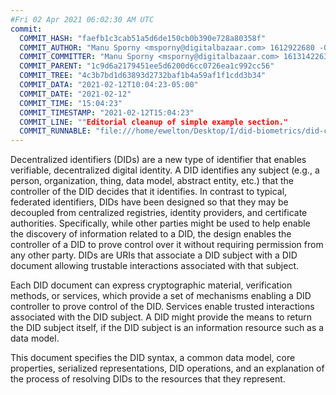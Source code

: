 ```yaml
---
#Fri 02 Apr 2021 06:02:30 AM UTC
commit:
  COMMIT_HASH: "faefb1c3cab51a5d6de150cb0b390e728a80358f"
  COMMIT_AUTHOR: "Manu Sporny <msporny@digitalbazaar.com> 1612922680 -0500"
  COMMIT_COMMITTER: "Manu Sporny <msporny@digitalbazaar.com> 1613142263 -0500"
  COMMIT_PARENT: "1c9d6a2179451ee5d6200d6cc0726ea1c992cc56"
  COMMIT_TREE: "4c3b7bd1d63893d2732baf1b4a59af1f1cdd3b34"
  COMMIT_DATA: "2021-02-12T10:04:23-05:00"
  COMMIT_DATE: "2021-02-12"
  COMMIT_TIME: "15:04:23"
  COMMIT_TIMESTAMP: "2021-02-12T15:04:23"
  COMMIT_LINE: ""Editorial cleanup of simple example section."
  COMMIT_RUNNABLE: "file:///home/ewelton/Desktop/I/did-biometrics/did-core-dataset/analysis/gitinfo/faefb1c3cab51a5d6de150cb0b390e728a80358f/snapshot/index.html"
---
```


<section id="abstract">
<p>
<a>Decentralized identifiers</a> (DIDs) are a new type of identifier that
enables verifiable, decentralized digital identity. A <a>DID</a> identifies any
subject (e.g., a person, organization, thing, data model, abstract entity, etc.)
that the controller of the <a>DID</a> decides that it identifies. In contrast to
typical, federated identifiers, <a>DIDs</a> have been designed so that they may
be decoupled from centralized registries, identity providers, and certificate
authorities. Specifically, while other parties might be used to help enable the
discovery of information related to a <a>DID</a>, the design enables the
controller of a <a>DID</a> to prove control over it without requiring permission
from any other party. <a>DIDs</a> are <a>URIs</a> that associate a <a>DID
subject</a> with a <a>DID document</a> allowing trustable interactions
associated with that subject.
    </p>
<p>
Each <a>DID document</a> can express cryptographic material, <a>verification
methods</a>, or <a>services</a>, which provide a set of mechanisms enabling a
<a>DID controller</a> to prove control of the <a>DID</a>. <a>Services</a> enable
trusted interactions associated with the <a>DID subject</a>. A <a>DID</a> might
provide the means to return the <a>DID subject</a> itself, if the <a>DID
subject</a> is an information resource such as a data model.
    </p>
<p>
This document specifies the DID syntax, a common data model, core properties,
serialized representations, DID operations, and an explanation of the process
of resolving DIDs to the resources that they represent.
    </p>
</section>
